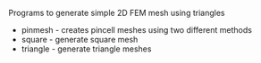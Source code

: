 
Programs to generate simple 2D FEM mesh using triangles

* pinmesh  - creates pincell meshes using two different methods
* square   - generate square mesh
* triangle - generate triangle meshes


